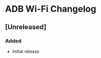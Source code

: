 <!-- Keep a Changelog guide -> https://keepachangelog.com -->

# ADB Wi-Fi Changelog

## [Unreleased]
### Added
- Initial release
